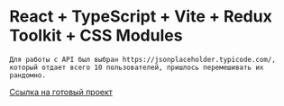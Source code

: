 # React + TypeScript + Vite + Redux Toolkit + CSS Modules

`Для работы с API был выбран https://jsonplaceholder.typicode.com/, который отдает всего 10 пользователей, пришлось перемешивать их рандомно.`

[Ссылка на готовый проект](https://monumental-klepon-a6df1c.netlify.app/)
